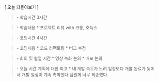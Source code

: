 [ 오늘 되돌아보기 ]

> \- 학습시간
> 3시간

> \- 학습내용
> \* 프로젝트 리뷰 with 크롱, 호눅스

> \- 코딩시간
> 4시간

> \- 코딩내용
> \* 코드 리팩토링
> \* 버그 수정

> \- 회의 및 협업 시간
> \* 영상 녹화 논의
> \* 배포 논의

> \- 오늘 시간 계획에 대한 회고
> \* 내 개발 속도가 느려 일정보다 개발 완료가 늦어서 개발 일정이 계속 촉박했다.팀원께 너무 죄송했다. 
